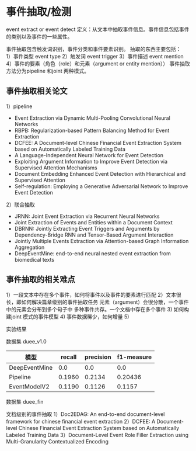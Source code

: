 # 事件抽取/检测

event extract or event detect
定义：从文本中抽取事件信息。事件信息包括事件的类别以及事件的一些属性。

事件抽取包含触发词识别，事件分类和事件要素识别。
抽取的东西主要包括：  
1）事件类型  event type
2）触发词    event trigger
3）事件描述   event mention
4）事件的要素（角色（role）和元素（argument or entity mention））
事件抽取方法分为pipeline 和joint 两种模式。

## 事件抽取相关论文
1）pipeline
- Event Extraction via Dynamic Multi-Pooling Convolutional Neural Networks
- RBPB: Regularization-based Pattern Balancing Method for Event Extraction
- DCFEE: A Document-level Chinese Financial Event Extraction System based on Automatically Labeled Training Data
- A Language-Independent Neural Network for Event Detection
- Exploiting Argument Information to Improve Event Detection via Supervised Attention Mechanisms
- Document Embedding Enhanced Event Detection with Hierarchical and Supervised Attention
- Self-regulation: Employing a Generative Adversarial Network to Improve Event Detection

2）联合抽取
- JRNN: Joint Event Extraction via Recurrent Neural Networks
- Joint Extraction of Events and Entities within a Document Context
- DBRNN: Jointly Extracting Event Triggers and Arguments by Dependency-Bridge RNN and Tensor-Based Argument Interaction
- Jointly Multiple Events Extraction via Attention-based Graph Information Aggregation
- DeepEventMine: end-to-end neural nested event extraction from biomedical texts

## 事件抽取的相关难点
1）一段文本中存在多个事件，如何将事件以及事件的要素进行匹配
2）文本很长，即如何解决篇章级别的事件抽取任务
    元素（argument）会很分散，一个事件中的元素会分布到多个句子中
    多种事件共存。一个文档中存在多个事件
3) 如何构建joint 模式的事件模型
4) 事件数据稀少，如何增量
5) 

实验结果

数据集
duee_v1.0  

| 模型 |  recall | precision | f1-measure | 
| --- | --- | --- | --- |
| DeepEventMine | 0.0 | 0.0 | 0.0 |
| Pipeline |0.1960 | 0.2134 | 0.20436 |
| EventModelV2 | 0.1190 | 0.1126 | 0.1157| 

数据集
duee_fin

文档级别的事件抽取
1）Doc2EDAG: An end-to-end document-level framework for chinese financial event extraction
2）DCFEE: A Document-level Chinese Financial Event Extraction System based on Automatically Labeled Training Data
3）Document-Level Event Role Filler Extraction using Multi-Granularity Contextualized Encoding



    
    




